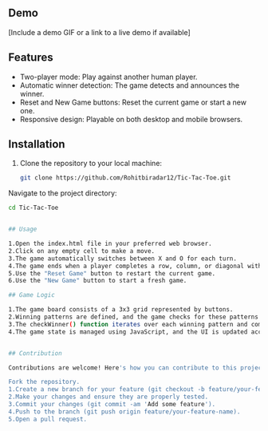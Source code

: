 ## Demo

[Include a demo GIF or a link to a live demo if available]

## Features

- Two-player mode: Play against another human player.
- Automatic winner detection: The game detects and announces the winner.
- Reset and New Game buttons: Reset the current game or start a new one.
- Responsive design: Playable on both desktop and mobile browsers.

## Installation

1. Clone the repository to your local machine:

   ```bash
   git clone https://github.com/Rohitbiradar12/Tic-Tac-Toe.git
   
Navigate to the project directory:
```bash
cd Tic-Tac-Toe


## Usage

1.Open the index.html file in your preferred web browser.
2.Click on any empty cell to make a move.
3.The game automatically switches between X and O for each turn.
4.The game ends when a player completes a row, column, or diagonal with their symbol.
5.Use the "Reset Game" button to restart the current game.
6.Use the "New Game" button to start a fresh game.

## Game Logic

1.The game board consists of a 3x3 grid represented by buttons.
2.Winning patterns are defined, and the game checks for these patterns after each move.
3.The checkWinner() function iterates over each winning pattern and compares the values in the corresponding grid cells to determine a winner.
4.The game state is managed using JavaScript, and the UI is updated accordingly based on player actions and game outcomes.


## Contribution

Contributions are welcome! Here's how you can contribute to this project:

Fork the repository.
1.Create a new branch for your feature (git checkout -b feature/your-feature-name).
2.Make your changes and ensure they are properly tested.
3.Commit your changes (git commit -am 'Add some feature').
4.Push to the branch (git push origin feature/your-feature-name).
5.Open a pull request.

